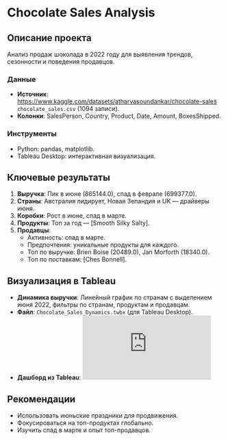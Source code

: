 # Chocolate Sales Analysis

## Описание проекта
Анализ продаж шоколада в 2022 году для выявления трендов, сезонности и поведения продавцов.

### Данные
- **Источник**:  https://www.kaggle.com/datasets/atharvasoundankar/chocolate-sales 
`chocolate_sales.csv` (1094 записи).
- **Колонки**: SalesPerson, Country, Product, Date, Amount, BoxesShipped.

### Инструменты
- Python: pandas, matplotlib.
- Tableau Desktop: интерактивная визуализация.

## Ключевые результаты
1. **Выручка**: Пик в июне (865144.0), спад в феврале (699377.0).
2. **Страны**: Австралия лидирует, Новая Зеландия и UK — драйверы июня.
3. **Коробки**: Рост в июне, спад в марте.
4. **Продукты**: Топ за год — [Smooth Silky Salty].
5. **Продавцы**:
   - Активность: спад в марте.
   - Предпочтения: уникальные продукты для каждого.
   - Топ по выручке: Brien Boise (20489.0), Jan Morforth (18340.0).
   - Топ по поставкам: [Ches Bonnell].

## Визуализация в Tableau
- **Динамика выручки**: Линейный график по странам с выделением июня 2022, фильтры по странам, продуктам и продавцам.
- **Файл**: `Chocolate_Sales_Dynamics.twbx` (для Tableau Desktop).
- **Дашборд из Tableau**:
  ![Book1.pdf](https://github.com/user-attachments/files/19536903/Book1.pdf)


## Рекомендации
- Использовать июньские праздники для продвижения.
- Фокусироваться на топ-продуктах глобально.
- Изучить спад в марте и опыт топ-продавцов.
